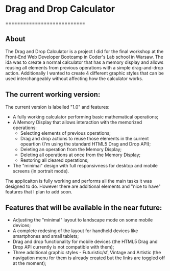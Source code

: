 # Drag and Drop Calculator
===========================

## About
The Drag and Drop Calculator is a project I did for the final workshop at the Front-End Web Developer Bootcamp in Coder's Lab school in Warsaw. The ida was to create a normal calculator that has a memory display and allows reusing all elements from previous operations with a simple drag-and-drop action. Additionally I wanted to create 4 different graphic styles that can be used interchangeably without affecting how the calculator works.

## The current working version:
The current version is labelled "1.0" and features:
  * A fully working calculator performing basic mathematical operations;
  * A Memory Display that allows interaction with the memorized operations:
    * Selecting elements of previous operations;
    * Drag and drop actions to reuse those elements in the current opeartion (I'm using the standard HTML5 Drag and Drop API);
    * Deleting an operation from the Memory Display;
    * Deleting all operations at once from the Memory Display;
    * Restoring all cleared operations;
  * The "minimal" design with full responsivness for desktop and mobile screens (in portrait mode).

The applicaiton is fully working and performs all the main tasks it was designed to do. However there are additional elements and "nice to have" features that I plan to add soon.

## Features that will be available in the near future:
  * Adjusting the "minimal" layout to landscape mode on some mobile devices;
  * A complete redesing of the layout for handheld devices like smartphones and small tablets;
  * Drag and drop functionality for mobile devices (the HTML5 Drag and Drop API currently is not compatible with them);
  * Three additional graphic styles - Futuristic/sf, Vintage and Artistic (the navigation menu for them is already created but the links are toggled off at the moment);


    